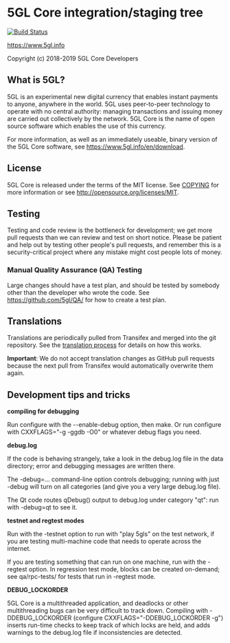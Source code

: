5GL Core integration/staging tree
=====================================

[![Build Status](https://travis-ci.org/5gl/5gl.svg?branch=master)](https://travis-ci.org/5gl/5gl)

https://www.5gl.info

Copyright (c) 2018-2019 5GL Core Developers

What is 5GL?
----------------

5GL is an experimental new digital currency that enables instant payments to
anyone, anywhere in the world. 5GL uses peer-to-peer technology to operate
with no central authority: managing transactions and issuing money are carried
out collectively by the network. 5GL Core is the name of open source
software which enables the use of this currency.

For more information, as well as an immediately useable, binary version of
the 5GL Core software, see https://www.5gl.info/en/download.

License
-------

5GL Core is released under the terms of the MIT license. See [COPYING](COPYING) for more
information or see http://opensource.org/licenses/MIT.


Testing
-------

Testing and code review is the bottleneck for development; we get more pull
requests than we can review and test on short notice. Please be patient and help out by testing
other people's pull requests, and remember this is a security-critical project where any mistake might cost people
lots of money.


### Manual Quality Assurance (QA) Testing

Large changes should have a test plan, and should be tested by somebody other
than the developer who wrote the code.
See https://github.com/5gl/QA/ for how to create a test plan.

Translations
------------


Translations are periodically pulled from Transifex and merged into the git repository. See the
[translation process](doc/translation_process.md) for details on how this works.

**Important**: We do not accept translation changes as GitHub pull requests because the next
pull from Transifex would automatically overwrite them again.

Development tips and tricks
---------------------------

**compiling for debugging**

Run configure with the --enable-debug option, then make. Or run configure with
CXXFLAGS="-g -ggdb -O0" or whatever debug flags you need.

**debug.log**

If the code is behaving strangely, take a look in the debug.log file in the data directory;
error and debugging messages are written there.

The -debug=... command-line option controls debugging; running with just -debug will turn
on all categories (and give you a very large debug.log file).

The Qt code routes qDebug() output to debug.log under category "qt": run with -debug=qt
to see it.

**testnet and regtest modes**

Run with the -testnet option to run with "play 5gls" on the test network, if you
are testing multi-machine code that needs to operate across the internet.

If you are testing something that can run on one machine, run with the -regtest option.
In regression test mode, blocks can be created on-demand; see qa/rpc-tests/ for tests
that run in -regtest mode.

**DEBUG_LOCKORDER**

5GL Core is a multithreaded application, and deadlocks or other multithreading bugs
can be very difficult to track down. Compiling with -DDEBUG_LOCKORDER (configure
CXXFLAGS="-DDEBUG_LOCKORDER -g") inserts run-time checks to keep track of which locks
are held, and adds warnings to the debug.log file if inconsistencies are detected.
